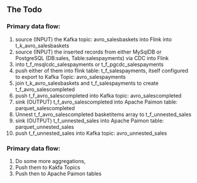 
## The Todo

### Primary data flow:

1. source (INPUT) the Kafka topic: avro_salesbaskets into Flink into t_k_avro_salesbaskets
2. source (INPUT) the inserted records from either MySqlDB or PostgreSQL (DB:sales, Table:salespayments) via CDC into Flink 
3. into t_f_msqlcdc_salespayments or t_f_pgcdc_salespayments
3. push either of them into flink table: t_f_salespayments, itself configured to export to Kafka Topic: avro_salespayments
4. join t_k_avro_salesbaskets and t_f_salespayments to create t_f_avro_salescompleted
5. push t_f_avro_salescompleted into Kafka topic: avro_salescompleted
6. sink (OUTPUT) t_f_avro_salescompleted into Apache Paimon table: parquet_salescompleted
7. Unnest t_f_avro_salescompleted basketitems array to t_f_unnested_sales
8. sink (OUTPUT) t_f_unnested_sales into Apache Paimon table: parquet_unnested_sales
9. push t_f_unnested_sales into Kafka topic: avro_unnested_sales

### Primary data flow:

1. Do some more aggregations,
2. Push them to Kakfa Topics
3. Push then to Apache Paimon tables